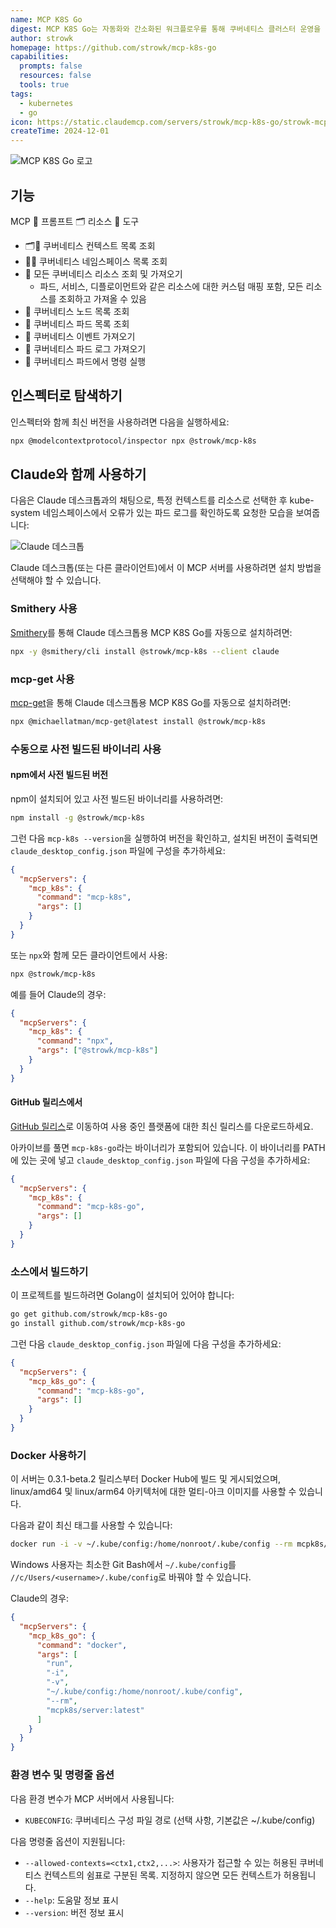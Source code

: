 ```yaml
---
name: MCP K8S Go
digest: MCP K8S Go는 자동화와 간소화된 워크플로우를 통해 쿠버네티스 클러스터 운영을 단순화하는 관리 도구입니다. 핵심 가치는 효율적인 리소스 관리, 쉬운 배포, 그리고 클라우드 네이티브 애플리케이션의 확장성에 있습니다. 이 플랫폼은 개발자들이 인프라 관리보다 애플리케이션 구축에 집중할 수 있도록 합니다.
author: strowk
homepage: https://github.com/strowk/mcp-k8s-go
capabilities:
  prompts: false
  resources: false
  tools: true
tags:
  - kubernetes
  - go
icon: https://static.claudemcp.com/servers/strowk/mcp-k8s-go/strowk-mcp-k8s-go-4e7474d6.png
createTime: 2024-12-01
---
```


![MCP K8S Go 로고](https://static.claudemcp.com/servers/strowk/mcp-k8s-go/strowk-mcp-k8s-go-4e7474d6.png)

## 기능

MCP 💬 프롬프트 🗂️ 리소스 🤖 도구

- 🗂️🤖 쿠버네티스 컨텍스트 목록 조회
- 💬🤖 쿠버네티스 네임스페이스 목록 조회
- 🤖 모든 쿠버네티스 리소스 조회 및 가져오기
  - 파드, 서비스, 디플로이먼트와 같은 리소스에 대한 커스텀 매핑 포함, 모든 리소스를 조회하고 가져올 수 있음
- 🤖 쿠버네티스 노드 목록 조회
- 💬 쿠버네티스 파드 목록 조회
- 🤖 쿠버네티스 이벤트 가져오기
- 🤖 쿠버네티스 파드 로그 가져오기
- 🤖 쿠버네티스 파드에서 명령 실행

## 인스펙터로 탐색하기

인스펙터와 함께 최신 버전을 사용하려면 다음을 실행하세요:

```bash
npx @modelcontextprotocol/inspector npx @strowk/mcp-k8s
```

## Claude와 함께 사용하기

다음은 Claude 데스크톱과의 채팅으로, 특정 컨텍스트를 리소스로 선택한 후 kube-system 네임스페이스에서 오류가 있는 파드 로그를 확인하도록 요청한 모습을 보여줍니다:

![Claude 데스크톱](https://static.claudemcp.com/servers/strowk/mcp-k8s-go/strowk-mcp-k8s-go-8eb1730a.png)

Claude 데스크톱(또는 다른 클라이언트)에서 이 MCP 서버를 사용하려면 설치 방법을 선택해야 할 수 있습니다.

### Smithery 사용

[Smithery](https://smithery.ai/server/@strowk/mcp-k8s)를 통해 Claude 데스크톱용 MCP K8S Go를 자동으로 설치하려면:

```bash
npx -y @smithery/cli install @strowk/mcp-k8s --client claude
```

### mcp-get 사용

[mcp-get](https://mcp-get.com/packages/%40strowk%2Fmcp-k8s)을 통해 Claude 데스크톱용 MCP K8S Go를 자동으로 설치하려면:

```bash
npx @michaellatman/mcp-get@latest install @strowk/mcp-k8s
```

### 수동으로 사전 빌드된 바이너리 사용

#### npm에서 사전 빌드된 버전

npm이 설치되어 있고 사전 빌드된 바이너리를 사용하려면:

```bash
npm install -g @strowk/mcp-k8s
```

그런 다음 `mcp-k8s --version`을 실행하여 버전을 확인하고, 설치된 버전이 출력되면 `claude_desktop_config.json` 파일에 구성을 추가하세요:

```json
{
  "mcpServers": {
    "mcp_k8s": {
      "command": "mcp-k8s",
      "args": []
    }
  }
}
```

또는 `npx`와 함께 모든 클라이언트에서 사용:

```bash
npx @strowk/mcp-k8s
```

예를 들어 Claude의 경우:

```json
{
  "mcpServers": {
    "mcp_k8s": {
      "command": "npx",
      "args": ["@strowk/mcp-k8s"]
    }
  }
}
```

#### GitHub 릴리스에서

[GitHub 릴리스](https://github.com/strowk/mcp-k8s-go/releases)로 이동하여 사용 중인 플랫폼에 대한 최신 릴리스를 다운로드하세요.

아카이브를 풀면 `mcp-k8s-go`라는 바이너리가 포함되어 있습니다. 이 바이너리를 PATH에 있는 곳에 넣고 `claude_desktop_config.json` 파일에 다음 구성을 추가하세요:

```json
{
  "mcpServers": {
    "mcp_k8s": {
      "command": "mcp-k8s-go",
      "args": []
    }
  }
}
```

### 소스에서 빌드하기

이 프로젝트를 빌드하려면 Golang이 설치되어 있어야 합니다:

```bash
go get github.com/strowk/mcp-k8s-go
go install github.com/strowk/mcp-k8s-go
```

그런 다음 `claude_desktop_config.json` 파일에 다음 구성을 추가하세요:

```json
{
  "mcpServers": {
    "mcp_k8s_go": {
      "command": "mcp-k8s-go",
      "args": []
    }
  }
}
```

### Docker 사용하기

이 서버는 0.3.1-beta.2 릴리스부터 Docker Hub에 빌드 및 게시되었으며, linux/amd64 및 linux/arm64 아키텍처에 대한 멀티-아크 이미지를 사용할 수 있습니다.

다음과 같이 최신 태그를 사용할 수 있습니다:

```bash
docker run -i -v ~/.kube/config:/home/nonroot/.kube/config --rm mcpk8s/server:latest
```

Windows 사용자는 최소한 Git Bash에서 `~/.kube/config`를 `//c/Users/<username>/.kube/config`로 바꿔야 할 수 있습니다.

Claude의 경우:

```json
{
  "mcpServers": {
    "mcp_k8s_go": {
      "command": "docker",
      "args": [
        "run",
        "-i",
        "-v",
        "~/.kube/config:/home/nonroot/.kube/config",
        "--rm",
        "mcpk8s/server:latest"
      ]
    }
  }
}
```

### 환경 변수 및 명령줄 옵션

다음 환경 변수가 MCP 서버에서 사용됩니다:

- `KUBECONFIG`: 쿠버네티스 구성 파일 경로 (선택 사항, 기본값은 ~/.kube/config)

다음 명령줄 옵션이 지원됩니다:

- `--allowed-contexts=<ctx1,ctx2,...>`: 사용자가 접근할 수 있는 허용된 쿠버네티스 컨텍스트의 쉼표로 구분된 목록. 지정하지 않으면 모든 컨텍스트가 허용됩니다.
- `--help`: 도움말 정보 표시
- `--version`: 버전 정보 표시
